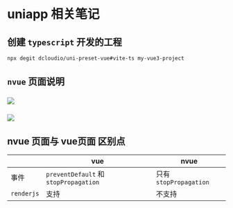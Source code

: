 # uniapp 相关笔记

## 创建 `typescript` 开发的工程

```bash
npx degit dcloudio/uni-preset-vue#vite-ts my-vue3-project
```

## `nvue` 页面说明
<!-- ![图片](/nvue.png) -->
### <img src="/nvue.png" data-fancybox="gallery"/>

<!-- ![图片](/nvue2.png) -->
### <img src="/nvue2.png" data-fancybox="gallery"/>

## nvue 页面与 vue页面 区别点

||vue|nvue|
|---|---|---|
|事件|`preventDefault` 和 `stopPropagation`|只有 `stopPropagation`|
|`renderjs`|支持|不支持|
